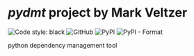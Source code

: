

# *pydmt* project by Mark Veltzer

![Code style: black](https://img.shields.io/badge/code%20style-black-000000.svg)
![GitHub](https://img.shields.io/github/license/veltzer/pydmt)
![PyPI](https://img.shields.io/pypi/v/pydmt)
![PyPI - Format](https://img.shields.io/pypi/format/pydmt)

python dependency management tool

